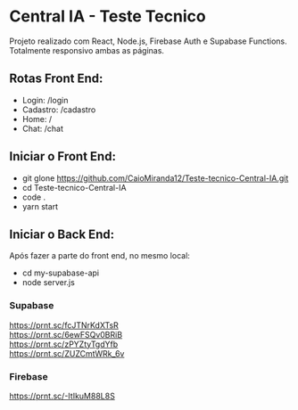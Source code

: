 # Central IA - Teste Tecnico

Projeto realizado com React, Node.js, Firebase Auth e Supabase Functions. Totalmente responsivo ambas as páginas.

## Rotas Front End:
- Login: /login
- Cadastro: /cadastro
- Home: /
- Chat: /chat

## Iniciar o Front End:
- git glone https://github.com/CaioMiranda12/Teste-tecnico-Central-IA.git
- cd Teste-tecnico-Central-IA
- code .
- yarn start

## Iniciar o Back End:
Após fazer a parte do front end, no mesmo local:

- cd my-supabase-api
- node server.js

### Supabase
https://prnt.sc/fcJTNrKdXTsR <br/>
https://prnt.sc/6ewFSQv0BRiB <br/>
https://prnt.sc/zPYZtyTgdYfb <br/>
https://prnt.sc/ZUZCmtWRk_6v <br/>

### Firebase
https://prnt.sc/-ItIkuM88L8S
